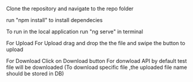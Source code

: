 Clone the repository and navigate to the repo folder

run "npm install" to install dependecies

To run in the local application run "ng serve" in terminal

For Upload
For Upload drag and drop the the file and swipe the button to upload

For Download
Click on Download button
For donwload API by default test file will be downloaded (To download specific file ,the uploaded file name should be stored in DB)

